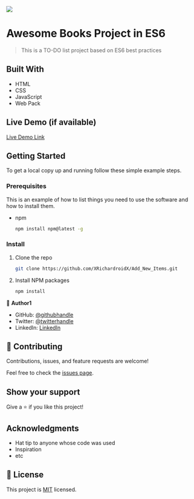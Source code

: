 ![](https://img.shields.io/badge/Microverse-blueviolet)

# Awesome Books Project in ES6

> This is a TO-DO list project based on ES6 best practices

## Built With

- HTML
- CSS
- JavaScript
- Web Pack

## Live Demo (if available)

[Live Demo Link](https://xrichardroidx.github.io/Add_New_Items)

## Getting Started

To get a local copy up and running follow these simple example steps.

### Prerequisites

This is an example of how to list things you need to use the software and how to install them.

- npm
  ```sh
  npm install npm@latest -g
  ```

### Install

1. Clone the repo
   ```sh
   git clone https://github.com/XRichardroidX/Add_New_Items.git
   ```
2. Install NPM packages
   ```sh
   npm install
   ```

👤 **Author1**

- GitHub: [@githubhandle](https://github.com/xrichardroidx)
- Twitter: [@twitterhandle](https://twitter.com/RichardroiDX)
- LinkedIn: [LinkedIn](https://www.linkedin.com/in/richard-oguzie-ibeh-b4a975231/?originalSubdomain=ng)

## 🤝 Contributing

Contributions, issues, and feature requests are welcome!

Feel free to check the [issues page](https://github.com/XRichardroidX/Add_New_Items/issues).

## Show your support

Give a ⭐️ if you like this project!

## Acknowledgments

- Hat tip to anyone whose code was used
- Inspiration
- etc

## 📝 License

This project is [MIT](./MIT.md) licensed.
